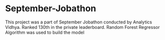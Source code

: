 # September-Jobathon
This project was a part of September Jobathon conducted by Analytics Vidhya. Ranked 130th in the private leaderboard.
Random Forest Regressor Algorithm was used to build the model
